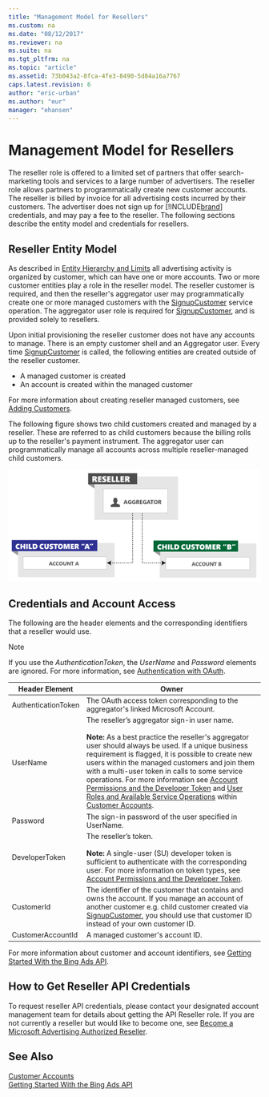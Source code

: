 ```yaml
---
title: "Management Model for Resellers"
ms.custom: na
ms.date: "08/12/2017"
ms.reviewer: na
ms.suite: na
ms.tgt_pltfrm: na
ms.topic: "article"
ms.assetid: 73b043a2-8fca-4fe3-8490-5d84a16a7767
caps.latest.revision: 6
author: "eric-urban"
ms.author: "eur"
manager: "ehansen"
---
```

# Management Model for Resellers
The reseller role is offered to a limited set of partners that offer search-marketing tools and services to a large number of advertisers. The reseller role allows partners to programmatically create new customer accounts. The reseller is billed by invoice for all advertising costs incurred by their customers. The advertiser does not sign up for [!INCLUDE[brand](../docset-overview/includes/brand.md)] credentials, and may pay a fee to the reseller. The following sections describe the entity model and credentials for resellers.

## Reseller Entity Model
As described in [Entity Hierarchy and Limits](../docset-overview/entity-hierarchy-and-limits.md) all advertising activity is organized by customer, which can have one or more accounts. Two or more customer entities play a role in the reseller model. The reseller customer is required, and then the reseller's aggregator user may programmatically create one or more managed customers with the [SignupCustomer](https://msdn.microsoft.com/library/dn451287.aspx) service operation. The aggregator user role is required for [SignupCustomer](https://msdn.microsoft.com/library/dn451287.aspx), and is provided solely to resellers.

Upon initial provisioning the reseller customer does not have any accounts to manage. There is an empty customer shell and an Aggregator user. Every time [SignupCustomer](https://msdn.microsoft.com/library/dn451287.aspx) is called, the following entities are created outside of the reseller customer.
-   A managed customer is created  
-   An account is created within the managed customer  

For more information about creating reseller managed customers, see [Adding Customers](../docset-overview/customer-accounts.md#createcustomer).

The following figure shows two child customers created and managed by a reseller. These are referred to as child customers because the billing rolls up to the reseller's payment instrument. The aggregator user can programmatically manage all accounts across multiple reseller-managed child customers.

![Management Model Direct Reseller](../docset-overview/media/management-model-reseller.png "Management Model Reseller")

## Credentials and Account Access
The following are the header elements and the corresponding identifiers that a reseller would use.

> [!NOTE]
> If you use the *AuthenticationToken*, the *UserName* and *Password* elements are ignored. For more information, see [Authentication with OAuth](../docset-overview/authentication-with-oauth.md).

|Header Element|Owner|
|------------------|---------|
|AuthenticationToken|The OAuth access token corresponding to the aggregator's linked Microsoft Account.|
|UserName|The reseller’s aggregator sign-in user name.<br /><br />**Note:** As a best practice the reseller's aggregator user should always be used. If a unique business requirement is flagged, it is possible to create new users within the managed customers and join them with a multi-user token in calls to some service operations. For more information see [Account Permissions and the Developer Token](../docset-overview/customer-accounts.md#accountpermissions) and [User Roles and Available Service Operations](../docset-overview/customer-accounts.md#userroles) within [Customer Accounts](../docset-overview/customer-accounts.md).|
|Password|The sign-in password of the user specified in UserName.|
|DeveloperToken|The reseller’s token.<br /><br />**Note:** A single-user (SU) developer token is sufficient to authenticate with the corresponding user. For more information on token types, see [Account Permissions and the Developer Token](../docset-overview/customer-accounts.md#accountpermissions).|
|CustomerId|The identifier of the customer that contains and owns the account. If you manage an account of another customer e.g. child customer created via [SignupCustomer](https://msdn.microsoft.com/library/dn451287.aspx), you should use that customer ID instead of your own customer ID. |
|CustomerAccountId|A managed customer's account ID.|
For more information about customer and account identifiers, see [Getting Started With the Bing Ads API](../docset-overview/getting-started-with-the-bing-ads-api.md).

## <a name="reseller_signup"></a>How to Get Reseller API Credentials
To request reseller API credentials, please contact your designated account management team for details about getting the API Reseller role. If you are not currently a reseller but would like to become one, see [Become a Microsoft Advertising Authorized Reseller](http://go.microsoft.com/fwlink/?LinkId=269633).

## See Also
[Customer Accounts](../docset-overview/customer-accounts.md)  
[Getting Started With the Bing Ads API](../docset-overview/getting-started-with-the-bing-ads-api.md)  

